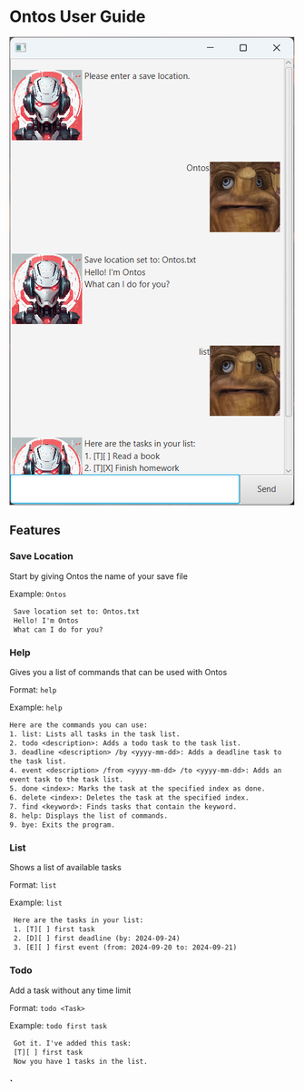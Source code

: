 # Ontos User Guide

![sample image of gui](https://github.com/KiKuasaurus/ip/blob/master/docs/Ui.png)

## Features

### Save Location

Start by giving Ontos the name of your save file

Example: `Ontos`

```
 Save location set to: Ontos.txt
 Hello! I'm Ontos
 What can I do for you?
```

### Help

Gives you a list of commands that can be used with Ontos

Format: `help`

Example: `help`
```
Here are the commands you can use:
1. list: Lists all tasks in the task list.
2. todo <description>: Adds a todo task to the task list.
3. deadline <description> /by <yyyy-mm-dd>: Adds a deadline task to the task list.
4. event <description> /from <yyyy-mm-dd> /to <yyyy-mm-dd>: Adds an event task to the task list.
5. done <index>: Marks the task at the specified index as done.
6. delete <index>: Deletes the task at the specified index.
7. find <keyword>: Finds tasks that contain the keyword.
8. help: Displays the list of commands.
9. bye: Exits the program.
```

### List
Shows a list of available tasks

Format: `list`

Example: `list`
```
 Here are the tasks in your list:
 1. [T][ ] first task
 2. [D][ ] first deadline (by: 2024-09-24)
 3. [E][ ] first event (from: 2024-09-20 to: 2024-09-21)
 ```
 
### Todo

Add a task without any time limit

Format: `todo <Task>`

Example: `todo first task`
```
 Got it. I've added this task:
 [T][ ] first task
 Now you have 1 tasks in the list.
```

### `